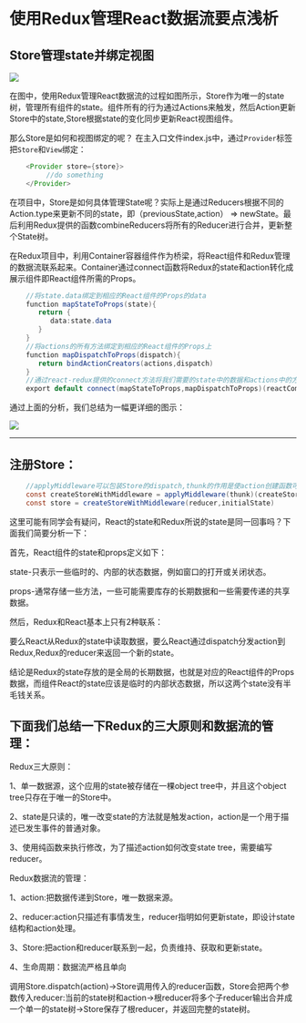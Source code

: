 # 使用Redux管理React数据流要点浅析

## Store管理state并绑定视图

![](https://rudy.org.cn/images/redux-react/1.png)

在图中，使用Redux管理React数据流的过程如图所示，Store作为唯一的state树，管理所有组件的state。组件所有的行为通过Actions来触发，然后Action更新Store中的state,Store根据state的变化同步更新React视图组件。

那么Store是如何和视图绑定的呢？
在主入口文件index.js中，通过`Provider`标签把`Store`和`View`绑定：

```java
    <Provider store={store}>
         //do something
    </Provider>
```

在项目中，Store是如何具体管理State呢？实际上是通过Reducers根据不同的Action.type来更新不同的state，即（previousState,action） => newState。最后利用Redux提供的函数combineReducers将所有的Reducer进行合并，更新整个State树。

在Redux项目中，利用Container容器组件作为桥梁，将React组件和Redux管理的数据流联系起来。Container通过connect函数将Redux的state和action转化成展示组件即React组件所需的Props。

```java
    //将state.data绑定到相应的React组件的Props的data
    function mapStateToProps(state){
       return {
          data:state.data
       }
    }
    //将actions的所有方法绑定到相应的React组件的Props上
    function mapDispatchToProps(dispatch){
       return bindActionCreators(actions,dispatch)
    }
    //通过react-redux提供的connect方法将我们需要的state中的数据和actions中的方法绑定到相应的React组件的Props上
    export default connect(mapStateToProps,mapDispatchToProps)(reactComponent)
```

通过上面的分析，我们总结为一幅更详细的图示：

![](https://rudy.org.cn/images/redux-react/2.png)

***

## 注册Store：

```java
    //applyMiddleware可以包装Store的dispatch,thunk的作用是使action创建函数可以返回一个function替代action对象
    const createStoreWithMiddleware = applyMiddleware(thunk)(createStore)
    const store = createStoreWithMiddleware(reducer,initialState)
```

这里可能有同学会有疑问，React的state和Redux所说的state是同一回事吗？下面我们简要分析一下：

首先，React组件的state和props定义如下：

state-只表示一些临时的、内部的状态数据，例如窗口的打开或关闭状态。

props-通常存储一些方法，一些可能需要库存的长期数据和一些需要传递的共享数据。

然后，Redux和React基本上只有2种联系：

要么React从Redux的state中读取数据，要么React通过dispatch分发action到Redux,Redux的reducer来返回一个新的state。

结论是Redux的state存放的是全局的长期数据，也就是对应的React组件的Props数据，而组件React的state应该是临时的内部状态数据，所以这两个state没有半毛钱关系。

## 下面我们总结一下Redux的三大原则和数据流的管理：

Redux三大原则：

1、单一数据源，这个应用的state被存储在一棵object tree中，并且这个object tree只存在于唯一的Store中。

2、state是只读的，唯一改变state的方法就是触发action，action是一个用于描述已发生事件的普通对象。

3、使用纯函数来执行修改，为了描述action如何改变state tree，需要编写reducer。

Redux数据流的管理：

1、action:把数据传递到Store，唯一数据来源。

2、reducer:action只描述有事情发生，reducer指明如何更新state，即设计state结构和action处理。

3、Store:把action和reducer联系到一起，负责维持、获取和更新state。

4、生命周期：数据流严格且单向

  调用Store.dispatch(action)->Store调用传入的reducer函数，Store会把两个参数传入reducer:当前的state树和action->根reducer将多个子reducer输出合并成一个单一的state树->Store保存了根reducer，并返回完整的state树。









